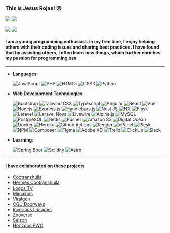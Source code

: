 [Comment: Header]: #

### This is Jesus Rojas! 😰

[![](https://img.shields.io/badge/-LinkedIn-000?style=flat&logo=LinkedIn&labelColor=black&logoColor=blue)](https://www.linkedin.com/in/jesus-rojas17#gh-dark-mode-only)
[![](https://img.shields.io/badge/-jarojas6524@misena.edu.co-000?style=flat&logo=gmail)](mailto:jarojas6524@misena.edu.co/#gh-dark-mode-only)

[![](https://img.shields.io/badge/-LinkedIn-fff?style=flat&logo=LinkedIn&labelColor=fff&logoColor=blue)](https://www.linkedin.com/in/jesus-rojas17#gh-light-mode-only)
[![](https://img.shields.io/badge/-jarojas6524@misena.edu.co-fff?style=flat&logo=gmail)](/#gh-light-mode-only)

#### I am a young programming enthusiast. In my free time, I enjoy helping others with their coding issues and sharing best practices. I have found that by assisting others, I often learn new things, which further enriches my passion for programming.sss

<hr>

- **Languages**:

  ![JavaScript](https://img.shields.io/badge/javascript-F7DF1E?style=for-the-badge&logo=javascript&logoColor=black)
  ![PHP](https://img.shields.io/badge/php-777BB4?style=for-the-badge&logo=php&logoColor=fff)
  ![HTML5](https://img.shields.io/badge/html5-E34F26?style=for-the-badge&logo=html5&logoColor=fff)
  ![CSS3](https://img.shields.io/badge/css3-1572B6?style=for-the-badge&logo=css3)
  ![Python](https://img.shields.io/badge/python-3776AB?style=for-the-badge&logo=python&logoColor=fff)

- **Web Development Technologies**:

  ![Bootstrap](https://img.shields.io/badge/bootstrap-7952B3?style=for-the-badge&logo=bootstrap&logoColor=fff)
  ![Tailwind CSS](https://img.shields.io/badge/tailwindcss-06B6D4?style=for-the-badge&logo=tailwindcss&logoColor=fff)
  ![Typescript](https://img.shields.io/badge/typescript-3178C6?style=for-the-badge&logo=typescript&logoColor=fff)
  ![Angular](https://img.shields.io/badge/angular-0F0F11?style=for-the-badge&logo=angular)
  ![React](https://img.shields.io/badge/react-61DAFB?style=for-the-badge&logo=react&logoColor=000)
  ![Vue](https://img.shields.io/badge/vue-4FC08D?style=for-the-badge&logo=vue.js&logoColor=fff)
  ![Nodejs](https://img.shields.io/badge/node.js-339933?style=for-the-badge&logo=node.js&logoColor=fff)
  ![Express.js](https://img.shields.io/badge/express-000000?style=for-the-badge&logo=express)
  ![Handlebars.js](https://img.shields.io/badge/handlebars.js-000000?style=for-the-badge&logo=handlebarsdotjs)
  ![Nest JS](https://img.shields.io/badge/nest_js-E0234E?style=for-the-badge&logo=nestjs)
  ![NX](https://img.shields.io/badge/nx-143055?style=for-the-badge&logo=nx)
  ![Flask](https://img.shields.io/badge/flask-000000?style=for-the-badge&logo=flask)
  ![Laravel](https://img.shields.io/badge/laravel-FF2D20?style=for-the-badge&logo=laravel&logoColor=fff)
  ![Laravel Nova](https://img.shields.io/badge/laravel_nova-252D37?style=for-the-badge&logo=laravelnova)
  ![Livewire](https://img.shields.io/badge/livewire-4E56A6?style=for-the-badge&logo=livewire)
  ![Alpine.js](https://img.shields.io/badge/alpine.js-8BC0D0?style=for-the-badge&logo=alpinedotjs&logoColor=000)
  ![MySQL](https://img.shields.io/badge/mysql-4479A1?style=for-the-badge&logo=mysql&logoColor=fff)
  ![PostgreSQL](https://img.shields.io/badge/postgresql-4169E1?style=for-the-badge&logo=postgresql&logoColor=fff)
  ![Redis](https://img.shields.io/badge/redis-DC382D?style=for-the-badge&logo=redis&logoColor=fff)
  ![Pusher](https://img.shields.io/badge/pusher-300D4F?style=for-the-badge&logo=pusher)
  ![Amazon S3](https://img.shields.io/badge/amazon_s3-569A31?style=for-the-badge&logo=amazons3&logoColor=fff)
  ![Digital Ocean](https://img.shields.io/badge/digitalocean-0080FF?style=for-the-badge&logo=digitalocean&logoColor=fff)
  ![Docker](https://img.shields.io/badge/docker-2496ED?style=for-the-badge&logo=docker&logoColor=fff)
  ![Heroku](https://img.shields.io/badge/heroku-430098?style=for-the-badge&logo=heroku)
  ![Github Actions](https://img.shields.io/badge/github_actions-2088FF?style=for-the-badge&logo=githubactions&logoColor=fff)
  ![Render](https://img.shields.io/badge/render-46E3B7?style=for-the-badge&logo=render&logoColor=fff)
  ![cPanel](https://img.shields.io/badge/cpanel-FF6C2C?style=for-the-badge&logo=cpanel&logoColor=fff)
  ![Plesk](https://img.shields.io/badge/plesk-52BBE6?style=for-the-badge&logo=plesk&logoColor=fff)
  ![NPM](https://img.shields.io/badge/npm-CB3837?style=for-the-badge&logo=npm)
  ![Composer](https://img.shields.io/badge/composer-885630?style=for-the-badge&logo=composer)
  ![Figma](https://img.shields.io/badge/figma-F24E1E?style=for-the-badge&logo=figma&logoColor=fff)
  ![Adobe XD](https://img.shields.io/badge/adobe_xd-FF61F6?style=for-the-badge&logo=adobexd&logoColor=fff)
  ![Trello](https://img.shields.io/badge/trello-0052CC?style=for-the-badge&logo=trello)
  ![ClickUp](https://img.shields.io/badge/clickup-7B68EE?style=for-the-badge&logo=clickup&logoColor=fff)
  ![Slack](https://img.shields.io/badge/slack-4A154B?style=for-the-badge&logo=slack)

- **Learning**:
  
  ![Spring Boot](https://img.shields.io/badge/spring_boot-6DB33F?style=for-the-badge&logo=springboot&logoColor=fff)
  ![Solidity](https://img.shields.io/badge/solidity-363636?style=for-the-badge&logo=solidity)
  ![Astro](https://img.shields.io/badge/astro-BC52EE?style=for-the-badge&logo=astro&logoColor=fff)

<hr>

#### I have collaborated on these projects

- [Cootranshuila](https://cootranshuila.com/)
- [Hermes Cootranshuila](https://hermes.cootranshuila.com/login)
- [Logos TV](https://logostv.es/)
- [Mimakids](https://mimakids.com/es)
- [Viralgen](https://viralgenvc.com/)
- [CGU Doorways](https://cgu.io/)
- [Invorious Libraries](https://github.com/Invorious/invorious)
- [Zooverse](https://hub.xyz/zooverse)
- [Seizon](https://seizon-nft.netlify.app/)
- [Horizons PWC](https://apps.apple.com/co/app/horizons-pwc/id1642888930)
